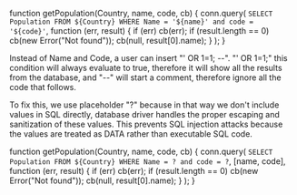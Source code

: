 


function getPopulation(Country, name, code, cb) {
  conn.query(
    `SELECT Population FROM ${Country} WHERE Name = '${name}' and code = '${code}'`,
    function (err, result) {
      if (err) cb(err);
      if (result.length == 0) cb(new Error("Not found"));
      cb(null, result[0].name);
    }
  );
}

Instead of Name and Code, a user can insert "' OR 1=1; --". "' OR 1=1;" this condition will always evaluate to true, therefore it will show all the results from the database, and "--" will start a comment, therefore ignore all the code that follows. 

To fix this, we use placeholder "?" because in that way we don't include values in SQL directly, database driver handles the proper escaping and sanitization of these values. This prevents SQL injection attacks because the values are treated as DATA rather than executable SQL code.

function getPopulation(Country, name, code, cb) {
  conn.query(
    `SELECT Population FROM ${Country} WHERE Name = ? and code = ?`,
    [name, code],
    function (err, result) {
      if (err) cb(err);
      if (result.length == 0) cb(new Error("Not found"));
      cb(null, result[0].name);
    }
  );
}